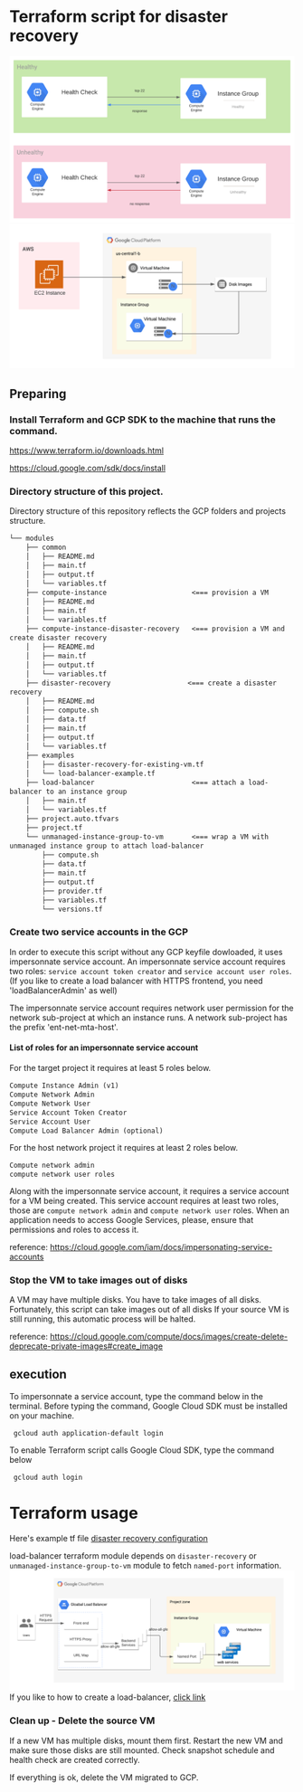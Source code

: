 # Terraform script for disaster recovery 

![Disaster-recover](disaster-recovery.png)
![Instance-template](instance-template.png)

## Preparing
### Install Terraform and GCP SDK to the machine that runs the command.

https://www.terraform.io/downloads.html


https://cloud.google.com/sdk/docs/install

### Directory structure of this project.
Directory structure of this repository reflects the GCP folders and projects structure.
``` 
└── modules
    ├── common
    │   ├── README.md
    │   ├── main.tf
    │   ├── output.tf
    │   └── variables.tf
    ├── compute-instance                     <=== provision a VM
    │   ├── README.md
    │   ├── main.tf
    │   └── variables.tf
    ├── compute-instance-disaster-recovery   <=== provision a VM and create disaster recovery
    │   ├── README.md
    │   ├── main.tf
    │   ├── output.tf
    │   └── variables.tf
    ├── disaster-recovery                   <=== create a disaster recovery
    │   ├── README.md
    │   ├── compute.sh
    │   ├── data.tf
    │   ├── main.tf
    │   ├── output.tf
    │   └── variables.tf
    ├── examples
    │   ├── disaster-recovery-for-existing-vm.tf
    │   └── load-balancer-example.tf
    ├── load-balancer                        <=== attach a load-balancer to an instance group
    │   ├── main.tf
    │   └── variables.tf
    ├── project.auto.tfvars
    ├── project.tf
    └── unmanaged-instance-group-to-vm       <=== wrap a VM with unmanaged instance group to attach load-balancer
        ├── compute.sh
        ├── data.tf
        ├── main.tf
        ├── output.tf
        ├── provider.tf
        ├── variables.tf
        └── versions.tf
```

### Create two service accounts in the GCP
In order to execute this script without any GCP keyfile dowloaded, it uses 
impersonnate service account. 
An impersonnate service account requires two roles:
`service account token creator` and `service account user roles`.
(If you like to create a load balancer with HTTPS frontend, you need 'loadBalancerAdmin' as well)

The impersonnate service account requires network user permission for the network sub-project at which an instance runs. 
A network sub-project has the prefix 'ent-net-mta-host'.

#### List of roles for an impersonnate service account
For the target project it requires at least 5 roles below.
```
Compute Instance Admin (v1)
Compute Network Admin
Compute Network User
Service Account Token Creator
Service Account User
Compute Load Balancer Admin (optional)
```

For the host network project it requires at least 2 roles below.
``` 
Compute network admin 
compute network user roles
```

Along with the impersonnate service account, it requires a service account for a VM being created.
This service account requires at least two roles, those are `compute network admin` and `compute network user` roles. 
When an application needs to access Google Services,
please, ensure that permissions and roles to access it. 

reference: https://cloud.google.com/iam/docs/impersonating-service-accounts

### Stop the VM to take images out of disks 

A VM may have multiple disks. 
You have to take images of all disks.
Fortunately, this script can take images out of all disks
If your source VM is still running, this automatic process will be halted.

reference: https://cloud.google.com/compute/docs/images/create-delete-deprecate-private-images#create_image

## execution
To impersonnate a service account, type the command below in the terminal.
Before typing the command, Google Cloud SDK must be installed on your machine.
``` 
 gcloud auth application-default login 
```

To enable Terraform script calls Google Cloud SDK, type the command below
``` 
 gcloud auth login
```

# Terraform usage
Here's example tf file [disaster recovery configuration](./examples/disaster-recovery-for-existing-vm.tf)

load-balancer terraform module depends on `disaster-recovery` or `unmanaged-instance-group-to-vm` module to fetch `named-port` information.
![loadbalancer.png](Loadbalancer.png) 
If you like to how to create a load-balancer, [click link](Loadbalancer.md)

### Clean up - Delete the source VM
If a new VM has multiple disks, mount them first.
Restart the new VM and make sure those disks are still mounted.
Check snapshot schedule and health check are created correctly.

If everything is ok, delete the VM migrated to GCP.